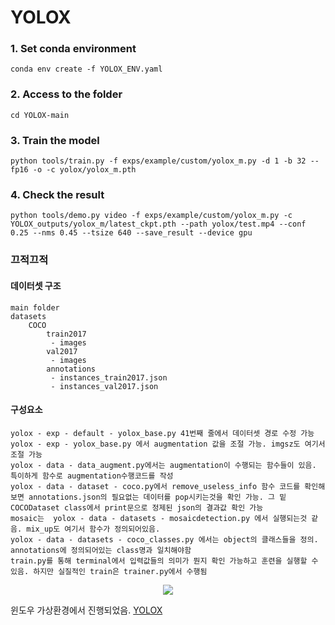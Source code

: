 # YOLOX

### 1. Set conda environment

    conda env create -f YOLOX_ENV.yaml

### 2. Access to the folder

    cd YOLOX-main

### 3. Train the model

    python tools/train.py -f exps/example/custom/yolox_m.py -d 1 -b 32 --fp16 -o -c yolox/yolox_m.pth

### 4. Check the result

    python tools/demo.py video -f exps/example/custom/yolox_m.py -c YOLOX_outputs/yolox_m/latest_ckpt.pth --path yolox/test.mp4 --conf 0.25 --nms 0.45 --tsize 640 --save_result --device gpu

### 끄적끄적

#### 데이터셋 구조


    main folder
    datasets 
        COCO
            train2017
             - images
            val2017
             - images
            annotations
             - instances_train2017.json
             - instances_val2017.json

#### 구성요소

    yolox - exp - default - yolox_base.py 41번째 줄에서 데이터셋 경로 수정 가능
    yolox - exp - yolox_base.py 에서 augmentation 값을 조절 가능. imgsz도 여기서 조절 가능
    yolox - data - data_augment.py에서는 augmentation이 수행되는 함수들이 있음. 특이하게 함수로 augmentation수행코드를 작성
    yolox - data - dataset - coco.py에서 remove_useless_info 함수 코드를 확인해보면 annotations.json의 필요없는 데이터를 pop시키는것을 확인 가능. 그 밑 COCODataset class에서 print문으로 정제된 json의 결과값 확인 가능
    mosaic는  yolox - data - datasets - mosaicdetection.py 에서 실행되는것 같음. mix_up도 여기서 함수가 정의되어있음.
    yolox - data - datasets - coco_classes.py 에서는 object의 클래스들을 정의. annotations에 정의되어있는 class명과 일치해야함
    train.py를 통해 terminal에서 입력값들의 의미가 뭔지 확인 가능하고 훈련을 실행할 수 있음. 하지만 실질적인 train은 trainer.py에서 수행됨

<p align="center">
<img src="https://github.com/suhyeong-jeon/YOLOX_HumanDetector/assets/70623959/25b8bdcd-81bd-4f33-a6fa-e000481d1482">
  

윈도우 가상환경에서 진행되었음.
[YOLOX](https://github.com/Megvii-BaseDetection/YOLOX)
